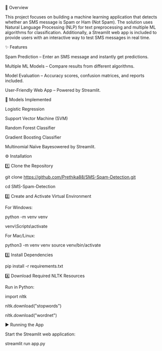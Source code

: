 🔎 Overview

This project focuses on building a machine learning application that detects whether an SMS message is Spam or Ham (Not Spam).
The solution uses Natural Language Processing (NLP) for text preprocessing and multiple ML algorithms for classification.
Additionally, a Streamlit web app is included to provide users with an interactive way to test SMS messages in real time.


✨ Features

Spam Prediction – Enter an SMS message and instantly get predictions.

Multiple ML Models – Compare results from different algorithms.

Model Evaluation – Accuracy scores, confusion matrices, and reports included.

User-Friendly Web App – Powered by Streamlit.


🤖 Models Implemented

Logistic Regression

Support Vector Machine (SVM)

Random Forest Classifier

Gradient Boosting Classifier

Multinomial Naïve Bayesowered by Streamlit.


⚙️ Installation

1️⃣ Clone the Repository

git clone https://github.com/Prethika88/SMS-Spam-Detection.git

cd SMS-Spam-Detection

2️⃣ Create and Activate Virtual Environment

For Windows:

python -m venv venv

venv\Scripts\activate

For Mac/Linux:

python3 -m venv venv
source venv/bin/activate

3️⃣ Install Dependencies

pip install -r requirements.txt

4️⃣ Download Required NLTK Resources

Run in Python:

import nltk

nltk.download("stopwords")

nltk.download("wordnet")

▶️ Running the App

Start the Streamlit web application:

streamlit run app.py
